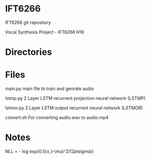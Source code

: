 # IFT6266
IFT6266 git repository

Vocal Synthesis Project - IFT6266 H16

# Directories

# Files
main.py
main file to train and genrate audio

lstmp.py
2 Layer LSTM recurrent projection neural network (LSTMP)

lstmor.py
2 Layer LSTM output recurrent neural network (LSTMOR)

convert.sh
For converting audio.wav to audio.mp4

# Notes
NLL = - log exp{0.5(x_t-\mu)^2/(2*pi*sigma)}
